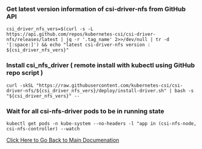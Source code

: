 ### Get latest version information of csi-driver-nfs from GitHub API
```
csi_driver_nfs_vers=$(curl -s -L https://api.github.com/repos/kubernetes-csi/csi-driver-nfs/releases/latest | jq -r '.tag_name' 2>>/dev/null | tr -d '[:space:]') && echo "latest csi-driver-nfs version : ${csi_driver_nfs_vers}"
```
### Install csi_nfs_driver ( remote install with kubectl using GitHub repo script )
```
curl -skSL "https://raw.githubusercontent.com/kubernetes-csi/csi-driver-nfs/${csi_driver_nfs_vers}/deploy/install-driver.sh" | bash -s "${csi_driver_nfs_vers}" --
```
### Wait for all csi-nfs-driver pods to be in running state
```
kubectl get pods -n kube-system --no-headers -l "app in (csi-nfs-node, csi-nfs-controller) --watch
```

[Click Here to Go Back to Main Documenation](manual-install-k8s-cluster.md#addons-for-the-cluster-for-networking-and-storage-needs)
